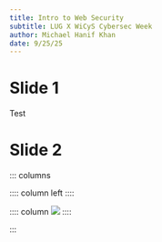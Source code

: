 ```yaml
---
title: Intro to Web Security
subtitle: LUG X WiCyS Cybersec Week 
author: Michael Hanif Khan
date: 9/25/25
---
```


# Slide 1

Test

# Slide 2

::: columns

:::: column
left
::::

:::: column
![](./assets/lug-logo-invert.png)
::::

:::
